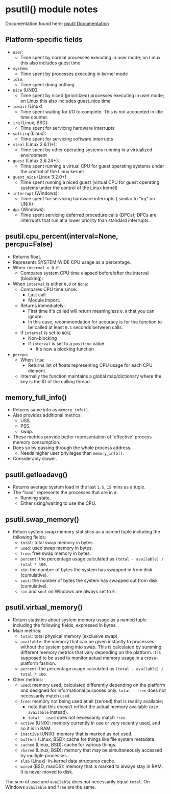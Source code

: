 # psutil() module notes

Documentation found here: [psutil Documentation](https://psutil.readthedocs.io/en/latest/)

## Platform-specific fields
- ```user```: 
  - Time spent by normal processes executing in user mode; on Linux this also includes guest time
- ```system```: 
  - Time spent by processes executing in kernel mode
- ```idle```: 
  - Time spent doing nothing
- ```nice``` (UNIX)
  - Time spent by niced (prioritized) processes executing in user mode; on Linux this also includes guest_nice time
- ```iowait``` (Linux)
  - Time spent waiting for I/O to complete. This is not accounted in idle time counter.
- ```irq``` (Linux, BSD): 
  - Time spent for servicing hardware interrupts
- ```softirq``` (Linux): 
  - Time spent for servicing software interrupts
- ```steal``` (Linux 2.6.11+): 
  - Time spent by other operating systems running in a virtualized environment
- ```guest``` (Linux 2.6.24+): 
  - Time spent running a virtual CPU for guest operating systems under the control of the Linux kernel
- ```guest_nice``` (Linux 3.2.0+): 
  - Time spent running a niced guest (virtual CPU for guest operating systems under the control of the Linux kernel)
- ```interrupt``` (Windows): 
  - Time spent for servicing hardware interrupts ( similar to “irq” on UNIX)
- ```dpc``` (Windows): 
  - Time spent servicing deferred procedure calls (DPCs); DPCs are interrupts that run at a lower priority than standard interrupts.

## psutil.cpu_percent(interval=None, percpu=False)

- Returns float.
- Represents SYSTEM-WIDE CPU usage as a percentage.
- When `interval > 0.0`:
  - Compares system CPU time elapsed before/after the interval (blocking).
- When `interval` is either `0.0` or `None`:
  - Compares CPU time since:
    - Last call.
    - Module import.
  - Returns immediately:
    - First time it's called will return meaningless `0.0` that you can ignore.
    - In this case, recommendation for accuracy is for the function to be called at least `0.1` seconds between calls.
  - If ```interval``` is set to ```NONE```
    - Non-blocking
    - If ```interval``` is set to a ```positive``` value
      - It's now a blocking function
- `percpu`:
  - When `True`:
    - Returns list of floats representing CPU usage for each CPU element.
  - Internally the function maintains a global map/dictionary where the key is the ID of the calling thread.

## memory_full_info()

- Returns same info as `memory_info()`.
- Also provides additional metrics:
  - USS.
  - PSS.
  - swap.
- These metrics provide better representation of 'effective' process memory consumption.
- Does so by passing through the whole process address.
  - Needs higher user privileges than `memory_info()`.
- Considerably slower.

## psutil.getloadavg()

- Returns average system load in the last `1`, `5`, `15` mins as a tuple.
- The "load" represents the processes that are in a:
  - Running state.
  - Either using/waiting to use the CPU.

## psutil.swap_memory()

- Return system swap memory statistics as a named tuple including the following fields:
  - `total`: total swap memory in bytes.
  - `used`: used swap memory in bytes.
  - `free`: free swap memory in bytes.
  - `percent`: the percentage usage calculated as `(total - available) / total * 100`.
  - `sin`: the number of bytes the system has swapped in from disk (cumulative).
  - `sout`: the number of bytes the system has swapped out from disk (cumulative).
  - `sin` and `sout` on Windows are always set to `0`.

## psutil.virtual_memory()

- Return statistics about system memory usage as a named tuple including the following fields, expressed in bytes.
- Main metrics:
  - `total`: total physical memory (exclusive swap).
  - `available`: the memory that can be given instantly to processes without the system going into swap. This is calculated by summing different memory metrics that vary depending on the platform. It is supposed to be used to monitor actual memory usage in a cross-platform fashion.
  - `percent`: the percentage usage calculated as `(total - available) / total * 100`.
- Other metrics:
  - `used`: memory used, calculated differently depending on the platform and designed for informational purposes only. `total - free` does not necessarily match `used`.
  - `free`: memory not being used at all (zeroed) that is readily available;
    - note that this doesn’t reflect the actual memory available (use `available` instead).
    - `total - used` does not necessarily match `free`.
  - `active` (UNIX): memory currently in use or very recently used, and so it is in RAM.
  - `inactive` (UNIX): memory that is marked as not used.
  - `buffers` (Linux, BSD): cache for things like file system metadata.
  - `cached` (Linux, BSD): cache for various things.
  - `shared` (Linux, BSD): memory that may be simultaneously accessed by multiple processes.
  - `slab` (Linux): in-kernel data structures cache.
  - `wired` (BSD, macOS): memory that is marked to always stay in RAM. It is never moved to disk.
  
The sum of `used` and `available` does not necessarily equal `total`. On Windows `available` and `free` are the same.
